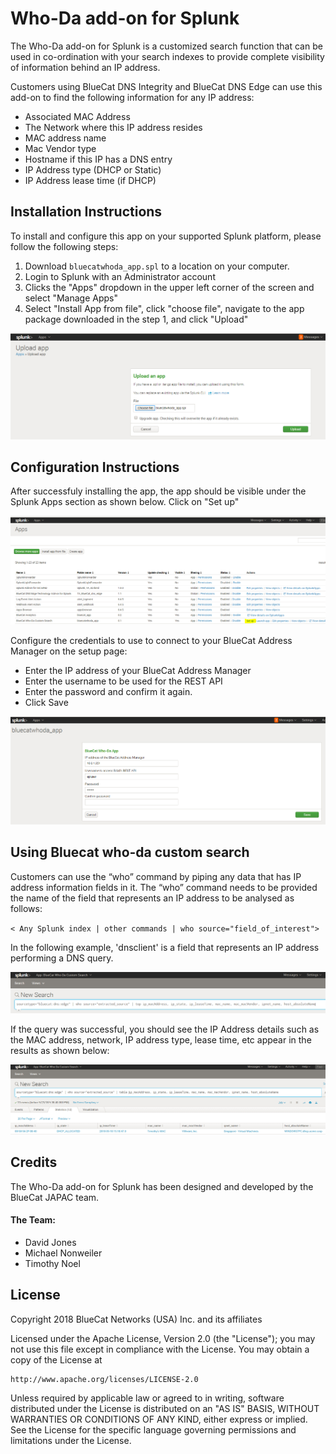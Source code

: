 # Who-Da add-on for Splunk

The Who-Da add-on for Splunk is a customized search function that can be used in co-ordination with your search indexes to provide complete visibility of information behind an IP address.

Customers using BlueCat DNS Integrity and BlueCat DNS Edge can use this add-on to find the following information for any IP address:
- Associated MAC Address
- The Network where this IP address resides
- MAC address name
- Mac Vendor type
- Hostname if this IP has a DNS entry
- IP Address type (DHCP or Static)
- IP Address lease time (if DHCP)

## Installation Instructions

To install and configure this app on your supported Splunk platform, please follow the following steps:

1. Download `bluecatwhoda_app.spl` to a location on your computer.
2. Login to Splunk with an Administrator account
3. Clicks the "Apps" dropdown in the upper left corner of the screen and select "Manage Apps"
4. Select "Install App from file", click "choose file", navigate to the app package downloaded in the step 1, and click "Upload"

![Screenshot](images/installation.png)

## Configuration Instructions

After successfuly installing the app, the app should be visible under the Splunk Apps section as shown below. Click on "Set up"

![Screenshot](images/configuration.png)

Configure the credentials to use to connect to your BlueCat Address Manager on the setup page:
- Enter the IP address of your BlueCat Address Manager
- Enter the username to be used for the REST API
- Enter the password and confirm it again.
- Click Save

![Screenshot](images/setupscreen.png)

## Using Bluecat who-da custom search

Customers can use the “who” command by piping any data that has IP address information fields in it. The “who” command needs to be provided the name of the field that represents an IP address to be analysed as follows:

`< Any Splunk index | other commands | who source="field_of_interest">`

In the following example, 'dnsclient' is a field that represents an IP address performing a DNS query.

![Screenshot](images/searchquery.png)

If the query was successful, you should see the IP Address details such as the MAC address, network, IP address type, lease time, etc appear in the results as shown below:

![Screenshot](images/searchresults.png)

## Credits
The Who-Da add-on for Splunk has been designed and developed by the BlueCat JAPAC team. 

#### The Team:
- David Jones
- Michael Nonweiler
- Timothy Noel

## License

Copyright 2018 BlueCat Networks (USA) Inc. and its affiliates

Licensed under the Apache License, Version 2.0 (the "License");
you may not use this file except in compliance with the License.
You may obtain a copy of the License at

    http://www.apache.org/licenses/LICENSE-2.0

Unless required by applicable law or agreed to in writing, software
distributed under the License is distributed on an "AS IS" BASIS,
WITHOUT WARRANTIES OR CONDITIONS OF ANY KIND, either express or implied.
See the License for the specific language governing permissions and
limitations under the License.

